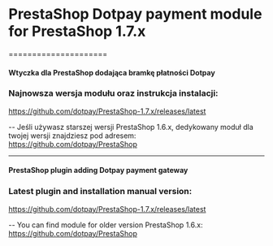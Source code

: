 # PrestaShop Dotpay payment module for  PrestaShop 1.7.x
=====================


#### Wtyczka dla PrestaShop dodająca bramkę płatności Dotpay ####


### Najnowsza wersja modułu oraz instrukcja instalacji:
https://github.com/dotpay/PrestaShop-1.7.x/releases/latest

--
 Jeśli używasz starszej wersji PrestaShop 1.6.x, dedykowany moduł dla twojej wersji znajdziesz pod adresem: https://github.com/dotpay/PrestaShop

---------------------------------------

#### PrestaShop plugin adding Dotpay payment gateway ####


### Latest plugin and installation manual version:
https://github.com/dotpay/PrestaShop-1.7.x/releases/latest


--
You can find module for older version PrestaShop 1.6.x: https://github.com/dotpay/PrestaShop